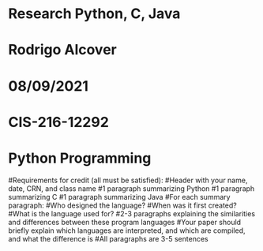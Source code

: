 # Research Python, C, Java


# Rodrigo Alcover
# 08/09/2021
# CIS-216-12292 
# Python Programming

 #Requirements for credit (all must be satisfied):
#Header with your name, date, CRN, and class name
#1 paragraph summarizing Python
#1 paragraph summarizing C
#1 paragraph summarizing Java
#For each summary paragraph:
#Who designed the language?
#When was it first created?
#What is the language used for?
#2-3 paragraphs explaining the similarities and differences between these program languages
#Your paper should briefly explain which languages are interpreted, and which are compiled, and what the difference is
#All paragraphs are 3-5 sentences
